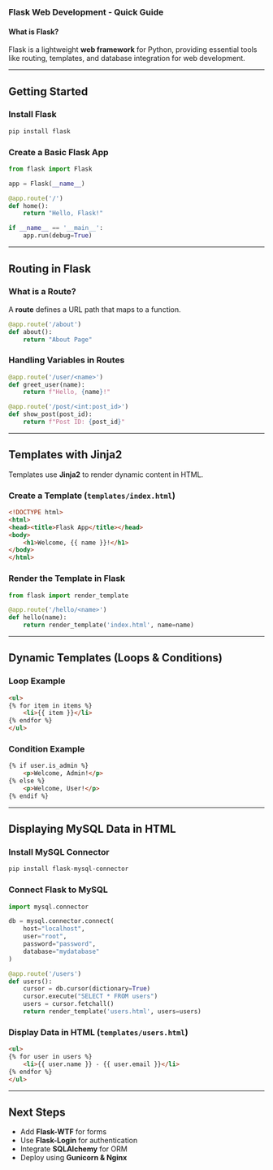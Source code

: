 ### **Flask Web Development - Quick Guide**  

#### **What is Flask?**  
Flask is a lightweight **web framework** for Python, providing essential tools like routing, templates, and database integration for web development.  

---

## **Getting Started**  

### **Install Flask**  
```sh
pip install flask
```

### **Create a Basic Flask App**  
```python
from flask import Flask

app = Flask(__name__)

@app.route('/')
def home():
    return "Hello, Flask!"

if __name__ == '__main__':
    app.run(debug=True)
```

---

## **Routing in Flask**  
### **What is a Route?**  
A **route** defines a URL path that maps to a function.  

```python
@app.route('/about')
def about():
    return "About Page"
```

### **Handling Variables in Routes**  
```python
@app.route('/user/<name>')
def greet_user(name):
    return f"Hello, {name}!"

@app.route('/post/<int:post_id>')
def show_post(post_id):
    return f"Post ID: {post_id}"
```

---

## **Templates with Jinja2**  
Templates use **Jinja2** to render dynamic content in HTML.

### **Create a Template (`templates/index.html`)**  
```html
<!DOCTYPE html>
<html>
<head><title>Flask App</title></head>
<body>
    <h1>Welcome, {{ name }}!</h1>
</body>
</html>
```

### **Render the Template in Flask**  
```python
from flask import render_template

@app.route('/hello/<name>')
def hello(name):
    return render_template('index.html', name=name)
```

---

## **Dynamic Templates (Loops & Conditions)**  
### **Loop Example**  
```html
<ul>
{% for item in items %}
    <li>{{ item }}</li>
{% endfor %}
</ul>
```

### **Condition Example**  
```html
{% if user.is_admin %}
    <p>Welcome, Admin!</p>
{% else %}
    <p>Welcome, User!</p>
{% endif %}
```

---

## **Displaying MySQL Data in HTML**  
### **Install MySQL Connector**  
```sh
pip install flask-mysql-connector
```

### **Connect Flask to MySQL**  
```python
import mysql.connector

db = mysql.connector.connect(
    host="localhost",
    user="root",
    password="password",
    database="mydatabase"
)

@app.route('/users')
def users():
    cursor = db.cursor(dictionary=True)
    cursor.execute("SELECT * FROM users")
    users = cursor.fetchall()
    return render_template('users.html', users=users)
```

### **Display Data in HTML (`templates/users.html`)**  
```html
<ul>
{% for user in users %}
    <li>{{ user.name }} - {{ user.email }}</li>
{% endfor %}
</ul>
```

---

## **Next Steps**  
- Add **Flask-WTF** for forms  
- Use **Flask-Login** for authentication  
- Integrate **SQLAlchemy** for ORM  
- Deploy using **Gunicorn & Nginx**  
